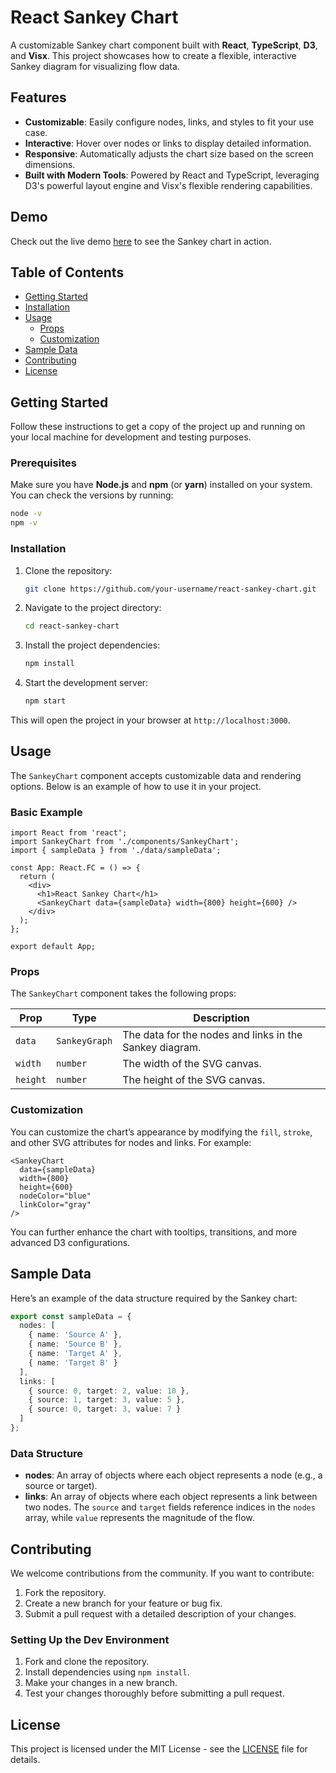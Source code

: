 
# React Sankey Chart

A customizable Sankey chart component built with **React**, **TypeScript**, **D3**, and **Visx**. This project showcases how to create a flexible, interactive Sankey diagram for visualizing flow data. 

## Features

- **Customizable**: Easily configure nodes, links, and styles to fit your use case.
- **Interactive**: Hover over nodes or links to display detailed information.
- **Responsive**: Automatically adjusts the chart size based on the screen dimensions.
- **Built with Modern Tools**: Powered by React and TypeScript, leveraging D3's powerful layout engine and Visx's flexible rendering capabilities.

## Demo

Check out the live demo [here](https://visx-sankey-chart.vercel.app/) to see the Sankey chart in action.

## Table of Contents

- [Getting Started](#getting-started)
- [Installation](#installation)
- [Usage](#usage)
  - [Props](#props)
  - [Customization](#customization)
- [Sample Data](#sample-data)
- [Contributing](#contributing)
- [License](#license)

## Getting Started

Follow these instructions to get a copy of the project up and running on your local machine for development and testing purposes.

### Prerequisites

Make sure you have **Node.js** and **npm** (or **yarn**) installed on your system. You can check the versions by running:

```bash
node -v
npm -v
```

### Installation

1. Clone the repository:

   ```bash
   git clone https://github.com/your-username/react-sankey-chart.git
   ```

2. Navigate to the project directory:

   ```bash
   cd react-sankey-chart
   ```

3. Install the project dependencies:

   ```bash
   npm install
   ```

4. Start the development server:

   ```bash
   npm start
   ```

This will open the project in your browser at `http://localhost:3000`.

## Usage

The `SankeyChart` component accepts customizable data and rendering options. Below is an example of how to use it in your project.

### Basic Example

```tsx
import React from 'react';
import SankeyChart from './components/SankeyChart';
import { sampleData } from './data/sampleData';

const App: React.FC = () => {
  return (
    <div>
      <h1>React Sankey Chart</h1>
      <SankeyChart data={sampleData} width={800} height={600} />
    </div>
  );
};

export default App;
```

### Props

The `SankeyChart` component takes the following props:

| Prop    | Type               | Description                                      |
|---------|--------------------|--------------------------------------------------|
| `data`  | `SankeyGraph`      | The data for the nodes and links in the Sankey diagram. |
| `width` | `number`           | The width of the SVG canvas.                     |
| `height`| `number`           | The height of the SVG canvas.                    |

### Customization

You can customize the chart’s appearance by modifying the `fill`, `stroke`, and other SVG attributes for nodes and links. For example:

```tsx
<SankeyChart
  data={sampleData}
  width={800}
  height={600}
  nodeColor="blue"
  linkColor="gray"
/>
```

You can further enhance the chart with tooltips, transitions, and more advanced D3 configurations.

## Sample Data

Here’s an example of the data structure required by the Sankey chart:

```typescript
export const sampleData = {
  nodes: [
    { name: 'Source A' },
    { name: 'Source B' },
    { name: 'Target A' },
    { name: 'Target B' }
  ],
  links: [
    { source: 0, target: 2, value: 10 },
    { source: 1, target: 3, value: 5 },
    { source: 0, target: 3, value: 7 }
  ]
};
```

### Data Structure

- **nodes**: An array of objects where each object represents a node (e.g., a source or target).
- **links**: An array of objects where each object represents a link between two nodes. The `source` and `target` fields reference indices in the `nodes` array, while `value` represents the magnitude of the flow.

## Contributing

We welcome contributions from the community. If you want to contribute:

1. Fork the repository.
2. Create a new branch for your feature or bug fix.
3. Submit a pull request with a detailed description of your changes.

### Setting Up the Dev Environment

1. Fork and clone the repository.
2. Install dependencies using `npm install`.
3. Make your changes in a new branch.
4. Test your changes thoroughly before submitting a pull request.

## License

This project is licensed under the MIT License - see the [LICENSE](./LICENSE) file for details.
